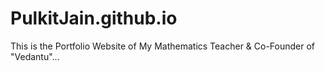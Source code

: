 # PulkitJain.github.io
This is the Portfolio Website of My Mathematics Teacher &amp; Co-Founder of "Vedantu"...
